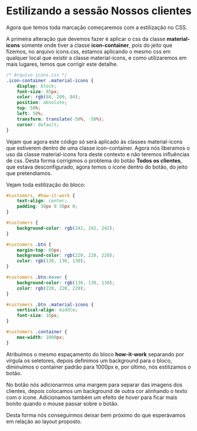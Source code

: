 # Estilizando a sessão Nossos clientes

Agora que temos toda marcação começaremos com a estilização no CSS.

A primeira alteração que devemos fazer é aplicar o css da classe **material-icons** somente onde tiver a classe **icon-container**, pois do jeito que fizemos, no arquivo icons.css, estamos aplicando o mesmo css em qualquer local que existir a classe material-icons, e como utilizaremos em mais lugares, temos que corrigir este detalhe.

```css
/* Arquivo icons.css */
.icon-container .material-icons {
    display: block;
    font-size: 85px;
    color: rgb(84, 209, 84);
    position: absolute;
    top: 50%;
    left: 50%;
    transform: translate(-50%, -50%);
    cursor: default;
}
```

Vejam que agora este código só será aplicado às classes material-icons que estiverem dentro de uma classe icon-container. Agora nós liberamos o uso da classe material-icons fora deste contexto e não teremos influências de css. Desta forma corrigimos o problema do botão **Todos os clientes**, que estava desconfigurado, agora temos o ícone dentro do botão, do jeito que pretendíamos.

Vejam toda estilização do bloco:

```css
#customers, #how-it-work {
    text-align: center;
    padding: 30px 0 30px 0;
}

#customers {
    background-color: rgb(242, 242, 242);
}

#customers .btn {
    margin-top: 80px;
    background-color: rgb(220, 220, 220);
    color: rgb(130, 130, 130);
}

#customers .btn:hover {
    background-color: rgb(130, 130, 130);
    color: rgb(220, 220, 220);
}

#customers .btn .material-icons {
    vertical-align: middle;
    font-size: 16px;
}

#customers .container {
    max-width: 1000px;
}
```

Atribuímos o mesmo espaçamento do bloco **how-it-work** separando por vírgula os seletores, depois definimos um background para o bloco, diminuímos o container padrão para 1000px e, por último, nós estilizamos o botão.

No botão nós adicionarmos uma margem para separar das imagens dos clientes, depois colocamos um background de outra cor alinhando o texto com o ícone. Adicionamos também um efeito de hover para ficar mais bonito quando o mouse passar sobre o botão.

Desta forma nós conseguirmos deixar bem próximo do que esperávamos em relação ao layout proposto.